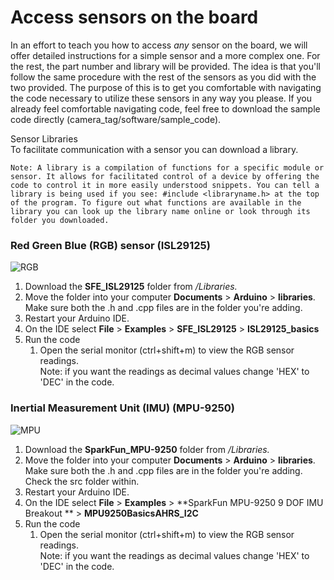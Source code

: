 # Access sensors on the board
In an effort to teach you how to access *any* sensor on the board, we will offer detailed instructions for a simple sensor and a more complex one. For the rest, the part number and library will be provided. The idea is that you'll follow the same procedure with the rest of the sensors as you did with the two provided. The purpose of this is to get you comfortable with navigating the code necessary to utilize these sensors in any way you please. If you already feel comfortable navigating code, feel free to download the sample code directly (camera_tag/software/sample_code).  

Sensor Libraries  
To facilitate communication with a sensor you can download a library.
```
Note: A library is a compilation of functions for a specific module or sensor. It allows for facilitated control of a device by offering the code to control it in more easily understood snippets. You can tell a library is being used if you see: #include <libraryname.h> at the top of the program. To figure out what functions are available in the library you can look up the library name online or look through its folder you downloaded.
```  
### Red Green Blue (RGB) sensor (ISL29125)
![RGB](https://user-images.githubusercontent.com/52707386/63302093-1c28e780-c291-11e9-88fd-69a57f3260c7.jpg)
1. Download the **SFE_ISL29125** folder from */Libraries.*
2. Move the folder into your computer **Documents** > **Arduino** > **libraries**. Make sure both the .h and .cpp files are in the folder you're adding.
3. Restart your Arduino IDE.
4. On the IDE select **File** > **Examples** > **SFE_ISL29125** > **ISL29125_basics**
5. Run the code
   1. Open the serial monitor (ctrl+shift+m) to view the RGB sensor readings.  
   Note: if you want the readings as decimal values change 'HEX' to 'DEC' in the code.
   
### Inertial Measurement Unit (IMU) (MPU-9250)
![MPU](https://user-images.githubusercontent.com/52707386/63302397-d4ef2680-c291-11e9-90c9-8af89acb0f88.jpg)
1. Download the **SparkFun_MPU-9250** folder from */Libraries.*
2. Move the folder into your computer **Documents** > **Arduino** > **libraries**. Make sure both the .h and .cpp files are in the folder you're adding. Check the src folder within.
3. Restart your Arduino IDE.
4. On the IDE select **File** > **Examples** > **SparkFun MPU-9250 9 DOF IMU Breakout ** > **MPU9250BasicsAHRS_I2C**
5. Run the code
   1. Open the serial monitor (ctrl+shift+m) to view the RGB sensor readings.  
   Note: if you want the readings as decimal values change 'HEX' to 'DEC' in the code.
